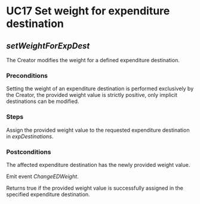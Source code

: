 # UC17 Set weight for expenditure destination
## <i>setWeightForExpDest</i>

The Creator modifies the weight for a defined expenditure destination.

### Preconditions
Setting the weight of an expenditure destination is performed exclusively by the Creator, 
the provided weight value is strictly positive, only implicit destinations can be modified.

### Steps
Assign the provided weight value to the requested expenditure destination in <i>expDestinations</i>.

### Postconditions
The affected expenditure destination has the newly provided weight value.

Emit event <i>ChangeEDWeight</i>.

Returns true if the provided weight value is successfully assigned in the specified expenditure destination.
